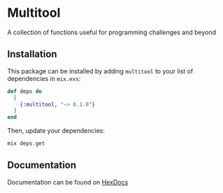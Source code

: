 # Multitool

A collection of functions useful for programming challenges and beyond

## Installation

This package can be installed by adding `multitool` to your list of dependencies in `mix.exs`:

```elixir
def deps do
  [
    {:multitool, "~> 0.1.0"}
  ]
end
```

Then, update your dependencies:

```elixir
mix deps.get
```

## Documentation

Documentation can be found on [HexDocs](https://hexdocs.pm/multitool/api-reference.html)
